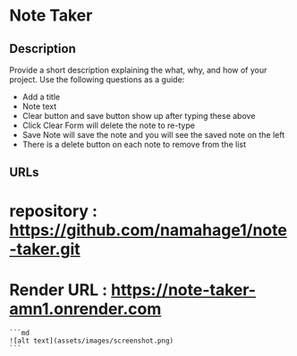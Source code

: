 # Note Taker

## Description

Provide a short description explaining the what, why, and how of your project. Use the following questions as a guide:

- Add a title
- Note text
- Clear button and save button show up after typing these above
- Click Clear Form will delete the note to re-type
- Save Note will save the note and you will see the saved note on the left
- There is a delete button on each note to remove from the list

## URLs

# repository : https://github.com/namahage1/note-taker.git
# Render URL : https://note-taker-amn1.onrender.com


    ```md
    ![alt text](assets/images/screenshot.png)
    ```

